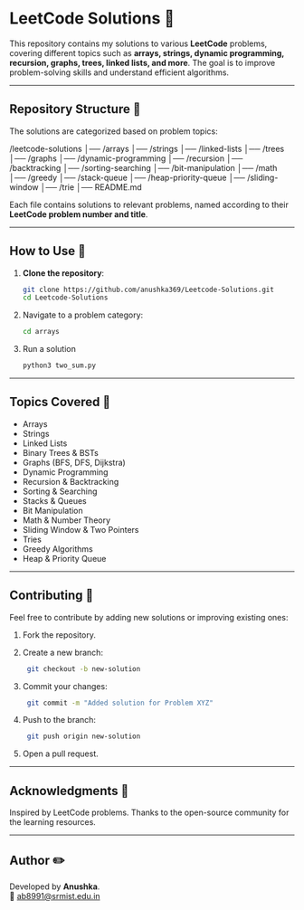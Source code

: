 # LeetCode Solutions 🚀

This repository contains my solutions to various **LeetCode** problems, covering different topics such as **arrays, strings, dynamic programming, recursion, graphs, trees, linked lists, and more**. The goal is to improve problem-solving skills and understand efficient algorithms.

---

## Repository Structure 📂

The solutions are categorized based on problem topics:

/leetcode-solutions │── /arrays │── /strings │── /linked-lists │── /trees │── /graphs │── /dynamic-programming │── /recursion │── /backtracking │── /sorting-searching │── /bit-manipulation │── /math │── /greedy │── /stack-queue │── /heap-priority-queue │── /sliding-window │── /trie │── README.md

Each file contains solutions to relevant problems, named according to their **LeetCode problem number and title**.

---

## How to Use 📖

1. **Clone the repository**:
   ```bash
   git clone https://github.com/anushka369/Leetcode-Solutions.git
   cd Leetcode-Solutions

2. Navigate to a problem category:
   ```bash
   cd arrays
   
3. Run a solution
   ```bash
   python3 two_sum.py

---

## Topics Covered 📌
- Arrays
- Strings
- Linked Lists
- Binary Trees & BSTs
- Graphs (BFS, DFS, Dijkstra)
- Dynamic Programming
- Recursion & Backtracking
- Sorting & Searching
- Stacks & Queues
- Bit Manipulation
- Math & Number Theory
- Sliding Window & Two Pointers
- Tries
- Greedy Algorithms
- Heap & Priority Queue

---

## Contributing 📜

Feel free to contribute by adding new solutions or improving existing ones:

1. Fork the repository.

2. Create a new branch:
   ```bash
    git checkout -b new-solution

3. Commit your changes:
   ```bash
    git commit -m "Added solution for Problem XYZ"

4. Push to the branch:
   ```bash
    git push origin new-solution

5. Open a pull request.

---

## Acknowledgments 🌟
Inspired by LeetCode problems. Thanks to the open-source community for the learning resources.

---

## Author ✏️
Developed by **Anushka**. <br>
📧 [ab8991@srmist.edu.in](mailto:ab8991@srmist.edu.in)
